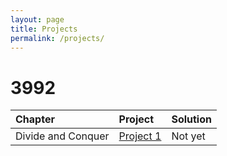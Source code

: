 ```yaml
---
layout: page
title: Projects
permalink: /projects/
---
```


# 3992

| Chapter            | Project | Solution |
|:-------------------|:--------|:---------|
| Divide and Conquer | [Project 1](https://docs.google.com/document/d/1QWI6JweFMHXYjki1A7sr8URJnYBgJGSRzyGcyMqADvQ/edit?usp=sharing) | Not yet  |

